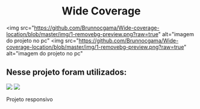 <h1 align="center">Wide Coverage</h1>

<img src="https://github.com/Brunnocgama/Wide-coverage-location/blob/master/img/1-removebg-preview.png?raw=true" alt="imagem do projeto no pc"
     <img src="https://github.com/Brunnocgama/Wide-coverage-location/blob/master/img/1-removebg-preview.png?raw=true" alt="imagem do projeto no pc"

<h2>Nesse projeto foram utilizados:</h2>
<img src="https://img.shields.io/badge/HTML5-E34F26?style=for-the-badge&logo=html5&logoColor=white"/>
<img src="https://img.shields.io/badge/CSS3-1572B6?style=for-the-badge&logo=css3&logoColor=white"/>
<br/>
<p>Projeto responsivo</p>
